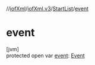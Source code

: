 //[iofXml](../../../index.md)/[iofXml.v3](../index.md)/[StartList](index.md)/[event](event.md)

# event

[jvm]\
protected open var [event](event.md): [Event](../-event/index.md)
